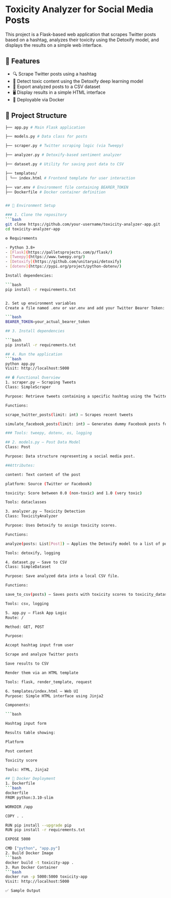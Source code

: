 # Toxicity Analyzer for Social Media Posts

This project is a Flask-based web application that scrapes Twitter posts based on a hashtag, analyzes their toxicity using the Detoxify model, and displays the results on a simple web interface.

## 🌟 Features
- 🔍 Scrape Twitter posts using a hashtag
- 🧠 Detect toxic content using the Detoxify deep learning model
- 📄 Export analyzed posts to a CSV dataset
- 🖥️ Display results in a simple HTML interface
- 🐳 Deployable via Docker

## 📂 Project Structure
```bash
├── app.py # Main Flask application

├── models.py # Data class for posts

├── scraper.py # Twitter scraping logic (via Tweepy)

├── analyzer.py # Detoxify-based sentiment analyzer

├── dataset.py # Utility for saving post data to CSV

├── templates/
│ └── index.html # Frontend template for user interaction

├── var.env # Environment file containing BEARER_TOKEN
├── Dockerfile # Docker container definition


## 🔧 Environment Setup

### 1. Clone the repository
```bash
git clone https://github.com/your-username/toxicity-analyzer-app.git
cd toxicity-analyzer-app

⚙️ Requirements

- Python 3.8+
- [Flask](https://palletsprojects.com/p/flask/)
- [Tweepy](https://www.tweepy.org/)
- [Detoxify](https://github.com/unitaryai/detoxify)
- [dotenv](https://pypi.org/project/python-dotenv/)

Install dependencies:

```bash
pip install -r requirements.txt


2. Set up environment variables
Create a file named .env or var.env and add your Twitter Bearer Token:

```bash
BEARER_TOKEN=your_actual_bearer_token

## 3. Install dependencies

```bash
pip install -r requirements.txt

## 4. Run the application
```bash
python app.py
Visit: http://localhost:5000

## � Functional Overview
1. scraper.py — Scraping Tweets
Class: SimpleScraper

Purpose: Retrieve tweets containing a specific hashtag using the Twitter API.

Functions:

scrape_twitter_posts(limit: int) – Scrapes recent tweets

simulate_facebook_posts(limit: int) – Generates dummy Facebook posts for testing

### Tools: tweepy, dotenv, os, logging

## 2. models.py — Post Data Model
Class: Post

Purpose: Data structure representing a social media post.

##Attributes:

content: Text content of the post

platform: Source (Twitter or Facebook)

toxicity: Score between 0.0 (non-toxic) and 1.0 (very toxic)

Tools: dataclasses

3. analyzer.py — Toxicity Detection
Class: ToxicityAnalyzer

Purpose: Uses Detoxify to assign toxicity scores.

Functions:

analyze(posts: List[Post]) – Applies the Detoxify model to a list of posts

Tools: detoxify, logging

4. dataset.py — Save to CSV
Class: SimpleDataset

Purpose: Save analyzed data into a local CSV file.

Functions:

save_to_csv(posts) – Saves posts with toxicity scores to toxicity_dataset.csv

Tools: csv, logging

5. app.py — Flask App Logic
Route: /

Method: GET, POST

Purpose:

Accept hashtag input from user

Scrape and analyze Twitter posts

Save results to CSV

Render them via an HTML template

Tools: flask, render_template, request

6. templates/index.html — Web UI
Purpose: Simple HTML interface using Jinja2

Components:

```bash

Hashtag input form

Results table showing:

Platform

Post content

Toxicity score

Tools: HTML, Jinja2

## 🐳 Docker Deployment
1. Dockerfile
```bash
dockerfile
FROM python:3.10-slim

WORKDIR /app

COPY . .

RUN pip install --upgrade pip
RUN pip install -r requirements.txt

EXPOSE 5000

CMD ["python", "app.py"]
2. Build Docker Image
```bash
docker build -t toxicity-app .
3. Run Docker Container
```bash
docker run -p 5000:5000 toxicity-app
Visit: http://localhost:5000

✅ Sample Output
